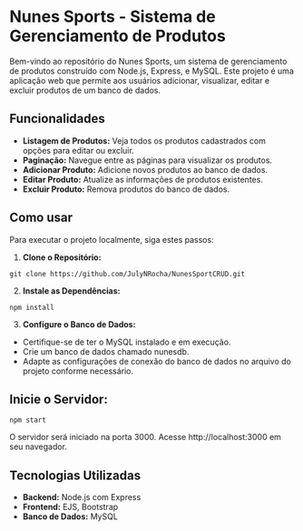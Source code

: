 # Nunes Sports - Sistema de Gerenciamento de Produtos
Bem-vindo ao repositório do Nunes Sports, um sistema de gerenciamento de produtos construído com Node.js, Express, e MySQL. Este projeto é uma aplicação web que permite aos usuários adicionar, visualizar, editar e excluir produtos de um banco de dados.

## Funcionalidades
* **Listagem de Produtos:** Veja todos os produtos cadastrados com opções para editar ou excluir.
* **Paginação:** Navegue entre as páginas para visualizar os produtos.
* **Adicionar Produto:** Adicione novos produtos ao banco de dados.
* **Editar Produto:** Atualize as informações de produtos existentes.
* **Excluir Produto:** Remova produtos do banco de dados.

## Como usar
Para executar o projeto localmente, siga estes passos:

1. **Clone o Repositório:**

```bash!
git clone https://github.com/JulyNRocha/NunesSportCRUD.git
```
2. **Instale as Dependências:**

```bash!
npm install
```
3. **Configure o Banco de Dados:**

* Certifique-se de ter o MySQL instalado e em execução.
* Crie um banco de dados chamado nunesdb.
* Adapte as configurações de conexão do banco de dados no arquivo do projeto conforme necessário.

## Inicie o Servidor:

```bash!
npm start
```
O servidor será iniciado na porta 3000. Acesse http://localhost:3000 em seu navegador.

## Tecnologias Utilizadas
* **Backend:** Node.js com Express
* **Frontend:** EJS, Bootstrap
* **Banco de Dados:** MySQL
